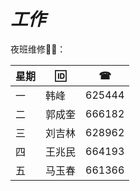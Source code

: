 # _工作_

夜班维修🔧📞：

|星期|🆔|☎|
|-|-|-|
|一|韩峰|625444|
|二|郭成奎|666182|
|三|刘吉林|628962|
|四|王兆民|664193|
|五|马玉春|661366|
